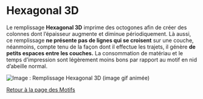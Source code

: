 # Hexagonal 3D

Le remplissage **Hexagonal 3D** imprime des octogones afin de créer des colonnes dont l’épaisseur augmente et diminue périodiquement. Là aussi, ce remplissage **ne présente pas de lignes qui se croisent** sur une couche, néanmoins, compte tenu de la façon dont il effectue les trajets, il génère **de petits espaces entre les couches.** La consommation de matériau et le temps d’impression sont légèrement moins bons par rapport au motif en nid d’abeille normal.

![Image : Remplissage Hexagonal 3D (image gif animée)](images/hexagonal3D.gif)


[Retour à la page des Motifs](pattern.md)
